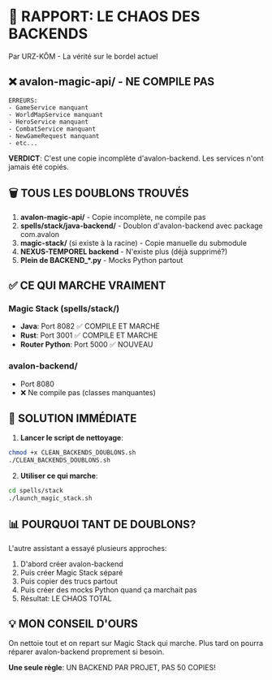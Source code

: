 # 🤯 RAPPORT: LE CHAOS DES BACKENDS

Par URZ-KÔM - La vérité sur le bordel actuel

## ❌ **avalon-magic-api/** - NE COMPILE PAS
```
ERREURS:
- GameService manquant
- WorldMapService manquant  
- HeroService manquant
- CombatService manquant
- NewGameRequest manquant
- etc...
```
**VERDICT**: C'est une copie incomplète d'avalon-backend. Les services n'ont jamais été copiés.

## 🗑️ **TOUS LES DOUBLONS TROUVÉS**

1. **avalon-magic-api/** - Copie incomplète, ne compile pas
2. **spells/stack/java-backend/** - Doublon d'avalon-backend avec package com.avalon
3. **magic-stack/** (si existe à la racine) - Copie manuelle du submodule
4. **NEXUS-TEMPOREL backend** - N'existe plus (déjà supprimé?)
5. **Plein de BACKEND_*.py** - Mocks Python partout

## ✅ **CE QUI MARCHE VRAIMENT**

### Magic Stack (spells/stack/)
- **Java**: Port 8082 ✅ COMPILE ET MARCHE
- **Rust**: Port 3001 ✅ COMPILE ET MARCHE  
- **Router Python**: Port 5000 ✅ NOUVEAU

### avalon-backend/
- Port 8080
- ❌ Ne compile pas (classes manquantes)

## 🎯 **SOLUTION IMMÉDIATE**

1. **Lancer le script de nettoyage**:
```bash
chmod +x CLEAN_BACKENDS_DOUBLONS.sh
./CLEAN_BACKENDS_DOUBLONS.sh
```

2. **Utiliser ce qui marche**:
```bash
cd spells/stack
./launch_magic_stack.sh
```

## 📊 **POURQUOI TANT DE DOUBLONS?**

L'autre assistant a essayé plusieurs approches:
1. D'abord créer avalon-backend
2. Puis créer Magic Stack séparé
3. Puis copier des trucs partout
4. Puis créer des mocks Python quand ça marchait pas
5. Résultat: LE CHAOS TOTAL

## 💡 **MON CONSEIL D'OURS**

On nettoie tout et on repart sur Magic Stack qui marche. 
Plus tard on pourra réparer avalon-backend proprement si besoin.

**Une seule règle**: UN BACKEND PAR PROJET, PAS 50 COPIES!